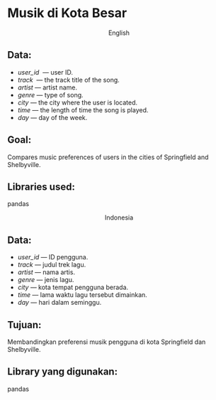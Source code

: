 # Musik di Kota Besar

<p align=center>
  English
</p>


## Data:

- *user_id*  — user ID.
- *track*  — the track title of the song.
- *artist* — artist name.
- *genre* — type of song.
- *city* — the city where the user is located.
- *time* — the length of time the song is played.
- *day* — day of the week.

## Goal:

Compares music preferences of users in the cities of Springfield and Shelbyville.

## Libraries used:

pandas



<p align=center>
  Indonesia
</p>

## Data:

- *user_id* — ID pengguna.
- *track* — judul trek lagu.
- *artist* — nama artis.
- *genre* — jenis lagu.
- *city* — kota tempat pengguna berada.
- *time* — lama waktu lagu tersebut dimainkan.
- *day* — hari dalam seminggu.

## Tujuan:

Membandingkan preferensi musik pengguna di kota Springfield dan Shelbyville.

## Library yang digunakan:

pandas
